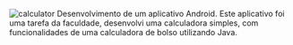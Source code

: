 ![calculator](https://user-images.githubusercontent.com/29557187/165217500-d61b42d0-72e5-4943-9e43-ec75226c7b07.png)
Desenvolvimento de um aplicativo Android.
Este aplicativo foi uma tarefa da faculdade, desenvolvi uma calculadora simples, com funcionalidades de uma calculadora de bolso utilizando Java.

